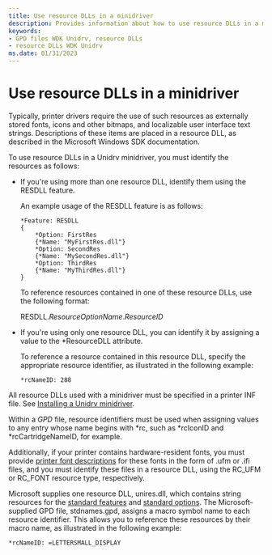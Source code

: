 ```yaml
---
title: Use resource DLLs in a minidriver
description: Provides information about how to use resource DLLs in a minidriver.
keywords:
- GPD files WDK Unidrv, resource DLLs
- resource DLLs WDK Unidrv
ms.date: 01/31/2023
---
```


# Use resource DLLs in a minidriver

Typically, printer drivers require the use of such resources as externally stored fonts, icons and other bitmaps, and localizable user interface text strings. Descriptions of these items are placed in a resource DLL, as described in the Microsoft Windows SDK documentation.

To use resource DLLs in a Unidrv minidriver, you must identify the resources as follows:

- If you're using more than one resource DLL, identify them using the RESDLL feature.

    An example usage of the RESDLL feature is as follows:

    ```GPD
    *Feature: RESDLL
    {
        *Option: FirstRes
        {*Name: "MyFirstRes.dll"}
        *Option: SecondRes
        {*Name: "MySecondRes.dll"}
        *Option: ThirdRes
        {*Name: "MyThirdRes.dll"}
    }
    ```

    To reference resources contained in one of these resource DLLs, use the following format:

    RESDLL.*ResourceOptionName*.*ResourceID*

- If you're using only one resource DLL, you can identify it by assigning a value to the \*ResourceDLL attribute.

    To reference a resource contained in this resource DLL, specify the appropriate resource identifier, as illustrated in the following example:

    ```GPD
    *rcNameID: 288
    ```

All resource DLLs used with a minidriver must be specified in a printer INF file. See [Installing a Unidrv minidriver](installing-a-unidrv-minidriver.md).

Within a *GPD* file, resource identifiers must be used when assigning values to any entry whose name begins with \*rc, such as \*rcIconID and \*rcCartridgeNameID, for example.

Additionally, if your printer contains hardware-resident fonts, you must provide [printer font descriptions](printer-font-descriptions.md) for these fonts in the form of .ufm or .ifi files, and you must identify these files in a resource DLL, using the RC\_UFM or RC\_FONT resource type, respectively.

Microsoft supplies one resource DLL, unires.dll, which contains string resources for the [standard features](standard-features.md) and [standard options](standard-options.md). The Microsoft-supplied GPD file, stdnames.gpd, assigns a macro symbol name to each resource identifier. This allows you to reference these resources by their macro name, as illustrated in the following example:

```GPD
*rcNameID: =LETTERSMALL_DISPLAY
```
